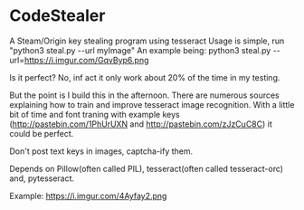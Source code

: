 # CodeStealer
A Steam/Origin key stealing program using tesseract
Usage is simple, run "python3 steal.py --url myImage"
An example being:
python3 steal.py --url=https://i.imgur.com/GqvByp6.png

Is it perfect? No, inf act it only work about 20% of the time in my testing.

But the point is I build this in the afternoon.
There are numerous sources explaining how to train and improve tesseract image recognition.
With a little bit of time and font traning with example keys (http://pastebin.com/1PhUrUXN and http://pastebin.com/zJzCuC8C) it could be perfect.

Don't post text keys in images, captcha-ify them.

Depends on Pillow(often called PIL), tesseract(often called tesseract-orc) and, pytesseract.

Example: https://i.imgur.com/4Ayfay2.png
